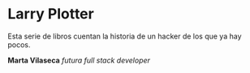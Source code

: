 # Larry Plotter

Esta serie de libros cuentan la historia de un hacker de los que ya hay pocos.

**Marta Vilaseca** _futura full stack developer_

